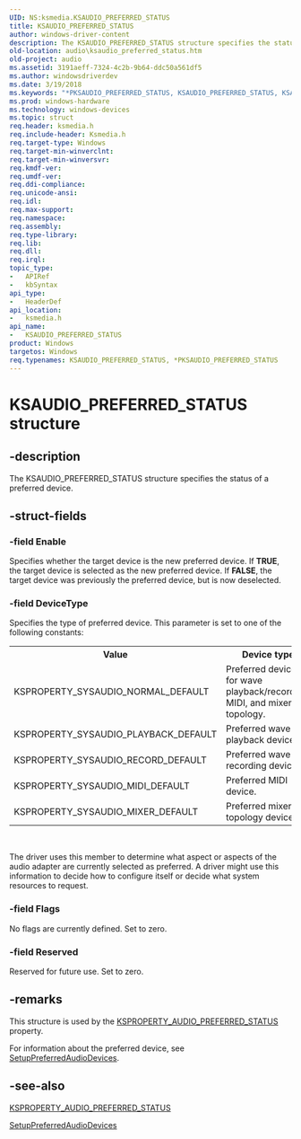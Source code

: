 ```yaml
---
UID: NS:ksmedia.KSAUDIO_PREFERRED_STATUS
title: KSAUDIO_PREFERRED_STATUS
author: windows-driver-content
description: The KSAUDIO_PREFERRED_STATUS structure specifies the status of a preferred device.
old-location: audio\ksaudio_preferred_status.htm
old-project: audio
ms.assetid: 3191aeff-7324-4c2b-9b64-ddc50a561df5
ms.author: windowsdriverdev
ms.date: 3/19/2018
ms.keywords: "*PKSAUDIO_PREFERRED_STATUS, KSAUDIO_PREFERRED_STATUS, KSAUDIO_PREFERRED_STATUS structure [Audio Devices], PKSAUDIO_PREFERRED_STATUS, PKSAUDIO_PREFERRED_STATUS structure pointer [Audio Devices], aud-prop_a1287dc0-98ad-4071-be11-41e51b6b4846.xml, audio.ksaudio_preferred_status, ksmedia/KSAUDIO_PREFERRED_STATUS, ksmedia/PKSAUDIO_PREFERRED_STATUS"
ms.prod: windows-hardware
ms.technology: windows-devices
ms.topic: struct
req.header: ksmedia.h
req.include-header: Ksmedia.h
req.target-type: Windows
req.target-min-winverclnt: 
req.target-min-winversvr: 
req.kmdf-ver: 
req.umdf-ver: 
req.ddi-compliance: 
req.unicode-ansi: 
req.idl: 
req.max-support: 
req.namespace: 
req.assembly: 
req.type-library: 
req.lib: 
req.dll: 
req.irql: 
topic_type:
-	APIRef
-	kbSyntax
api_type:
-	HeaderDef
api_location:
-	ksmedia.h
api_name:
-	KSAUDIO_PREFERRED_STATUS
product: Windows
targetos: Windows
req.typenames: KSAUDIO_PREFERRED_STATUS, *PKSAUDIO_PREFERRED_STATUS
---
```


# KSAUDIO_PREFERRED_STATUS structure


## -description


The KSAUDIO_PREFERRED_STATUS structure specifies the status of a preferred device.


## -struct-fields




### -field Enable

Specifies whether the target device is the new preferred device. If <b>TRUE</b>, the target device is selected as the new preferred device. If <b>FALSE</b>, the target device was previously the preferred device, but is now deselected.


### -field DeviceType

Specifies the type of preferred device. This parameter is set to one of the following constants:

<table>
<tr>
<th>Value</th>
<th>Device type</th>
</tr>
<tr>
<td>
KSPROPERTY_SYSAUDIO_NORMAL_DEFAULT

</td>
<td>
Preferred device for wave playback/recording, MIDI, and mixer topology.

</td>
</tr>
<tr>
<td>
KSPROPERTY_SYSAUDIO_PLAYBACK_DEFAULT

</td>
<td>
Preferred wave playback device.

</td>
</tr>
<tr>
<td>
KSPROPERTY_SYSAUDIO_RECORD_DEFAULT

</td>
<td>
Preferred wave recording device.

</td>
</tr>
<tr>
<td>
KSPROPERTY_SYSAUDIO_MIDI_DEFAULT

</td>
<td>
Preferred MIDI device.

</td>
</tr>
<tr>
<td>
KSPROPERTY_SYSAUDIO_MIXER_DEFAULT

</td>
<td>
Preferred mixer topology device.

</td>
</tr>
</table>
 

The driver uses this member to determine what aspect or aspects of the audio adapter are currently selected as preferred. A driver might use this information to decide how to configure itself or decide what system resources to request.


### -field Flags

No flags are currently defined. Set to zero.


### -field Reserved

Reserved for future use. Set to zero.


## -remarks



This structure is used by the <a href="https://msdn.microsoft.com/library/windows/hardware/ff537299">KSPROPERTY_AUDIO_PREFERRED_STATUS</a> property.

For information about the preferred device, see <a href="https://msdn.microsoft.com/library/windows/hardware/ff537899">SetupPreferredAudioDevices</a>.




## -see-also




<a href="https://msdn.microsoft.com/library/windows/hardware/ff537299">KSPROPERTY_AUDIO_PREFERRED_STATUS</a>



<a href="https://msdn.microsoft.com/library/windows/hardware/ff537899">SetupPreferredAudioDevices</a>
 

 

